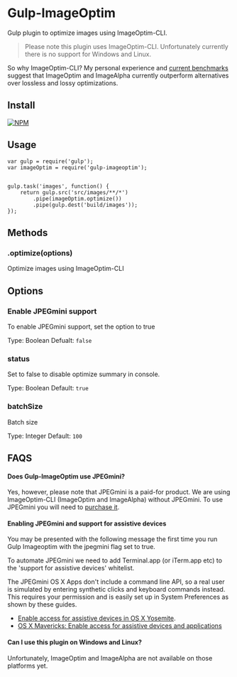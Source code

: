 # Gulp-ImageOptim

Gulp plugin to optimize images using ImageOptim-CLI.

> Please note this plugin uses ImageOptim-CLI.  Unfortunately currently there is no support for Windows and Linux.


So why ImageOptim-CLI?  My personal experience and [current benchmarks](http://jamiemason.github.io/ImageOptim-CLI/) suggest that ImageOptim and ImageAlpha currently outperform alternatives over lossless and lossy optimizations.


## Install

[![NPM](https://nodei.co/npm/gulp-imageoptim.png?downloadRank=true)](https://nodei.co/npm/gulp-imageoptim/)


## Usage

```
var gulp = require('gulp');
var imageOptim = require('gulp-imageoptim');


gulp.task('images', function() {
    return gulp.src('src/images/**/*')
        .pipe(imageOptim.optimize())
        .pipe(gulp.dest('build/images'));
});
```


## Methods

### .optimize(options)

Optimize images using ImageOptim-CLI


## Options

### Enable JPEGmini support

To enable JPEGmini support, set the option to true

Type: Boolean
Defualt: ` false `


### status

Set to false to disable optimize summary in console.

Type: Boolean
Default: ` true `


### batchSize

Batch size

Type: Integer
Default: ` 100 `



## FAQS

#### Does Gulp-ImageOptim use JPEGmini?

Yes, however, please note that JPEGmini is a paid-for product.  We are using ImageOptim-CLI (ImageOptim and ImageAlpha) without JPEGmini.  To use JPEGmini you will need to [purchase it](http://jpegmini.com).


#### Enabling JPEGmini and support for assistive devices

You may be presented with the following message the first time you run Gulp Imageoptim with the jpegmini flag set to true.

To automate JPEGmini we need to add Terminal.app (or iTerm.app etc) to the 'support for assistive devices' whitelist.

The JPEGmini OS X Apps don't include a command line API, so a real user is simulated by entering synthetic clicks and keyboard commands instead. This requires your permission and is easily set up in System Preferences as shown by these guides.

+ [Enable access for assistive devices in OS X Yosemite](http://www.klabouch.com/?p=98).
+ [OS X Mavericks: Enable access for assistive devices and applications](http://support.apple.com/en-us/HT6026)


#### Can I use this plugin on Windows and Linux?

Unfortunately, ImageOptim and ImageAlpha are not available on those platforms yet.
